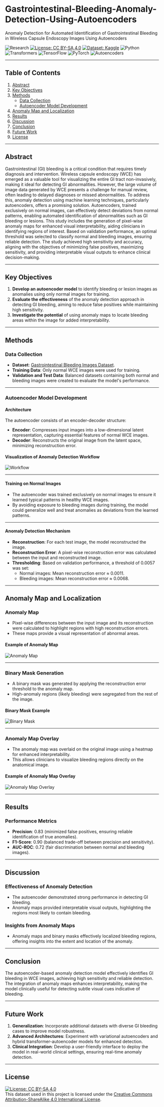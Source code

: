 # Gastrointestinal-Bleeding-Anomaly-Detection-Using-Autoencoders
Anomaly Detection for Automated Identification of Gastrointestinal Bleeding in Wireless Capsule Endoscopy Images Using Autoencoders

![Research](https://img.shields.io/badge/Research-Medical%20AI-green.svg)
[![License: CC BY-SA 4.0](https://img.shields.io/badge/License-CC%20BY--SA%204.0-lightgrey.svg)](https://creativecommons.org/licenses/by-sa/4.0/)
[![Dataset: Kaggle](https://img.shields.io/badge/Dataset-Kaggle-blue.svg)](https://www.kaggle.com/datasets/aryashah2k/gastrointestinal-bleeding-images-dataset)
![Python](https://img.shields.io/badge/Python-3.8%2B-blue.svg)
![Transformers](https://img.shields.io/badge/Library-Transformers-blue.svg)
![TensorFlow](https://img.shields.io/badge/Framework-TensorFlow-orange.svg)
![PyTorch](https://img.shields.io/badge/Framework-PyTorch-red.svg)
![Autoencoders](https://img.shields.io/badge/Model-Autoencoders-brightgreen.svg)

---

## **Table of Contents**
1. [Abstract](#abstract)
2. [Key Objectives](#key-objectives)
3. [Methods](#methods)
   - [Data Collection](#data-collection)
   - [Autoencoder Model Development](#autoencoder-model-development)
4. [Anomaly Map and Localization](#anomaly-map-and-localization)
5. [Results](#results)
6. [Discussion](#discussion)
7. [Conclusion](#conclusion)
8. [Future Work](#future-work)
9. [License](#license)

---

## **Abstract**
Gastrointestinal (GI) bleeding is a critical condition that requires timely diagnosis and intervention. Wireless capsule endoscopy (WCE) has emerged as a valuable tool for visualizing the entire GI tract non-invasively, making it ideal for detecting GI abnormalities. However, the large volume of image data generated by WCE presents a challenge for manual review, often leading to delayed diagnoses or missed abnormalities. To address this, anomaly detection using machine learning techniques, particularly autoencoders, offers a promising solution. Autoencoders, trained exclusively on normal images, can effectively detect deviations from normal patterns, enabling automated identification of abnormalities such as GI bleeding or lesions. This study includes the generation of pixel-wise anomaly maps for enhanced visual interpretability, aiding clinicians in identifying regions of interest. Based on validation performance, an optimal threshold was selected to classify normal and bleeding images, ensuring reliable detection. The study achieved high sensitivity and accuracy, aligning with the objectives of minimizing false positives, maximizing sensitivity, and providing interpretable visual outputs to enhance clinical decision-making.

---

## **Key Objectives**
1. **Develop an autoencoder model** to identify bleeding or lesion images as anomalies using only normal images for training.
2. **Evaluate the effectiveness** of the anomaly detection approach in detecting GI bleeding, aiming to reduce false positives while maintaining high sensitivity.
3. **Investigate the potential** of using anomaly maps to locate bleeding areas within the image for added interpretability.

---

## **Methods**

### **Data Collection**
- **Dataset**: [Gastrointestinal Bleeding Images Dataset](https://www.kaggle.com/datasets/aryashah2k/gastrointestinal-bleeding-images-dataset).
- **Training Data**: Only normal WCE images were used for training.
- **Validation and Test Data**: Balanced datasets containing both normal and bleeding images were created to evaluate the model's performance.

---

### **Autoencoder Model Development**

#### Architecture
The autoencoder consists of an encoder-decoder structure:
- **Encoder**: Compresses input images into a low-dimensional latent representation, capturing essential features of normal WCE images.
- **Decoder**: Reconstructs the original image from the latent space, minimizing reconstruction error.

#### Visualization of Anomaly Detection Workflow
![Workflow](workflow.png)

---

#### Training on Normal Images
- The autoencoder was trained exclusively on normal images to ensure it learned typical patterns in healthy WCE images.
- By avoiding exposure to bleeding images during training, the model could generalize well and treat anomalies as deviations from the learned patterns.

---

#### Anomaly Detection Mechanism
- **Reconstruction**: For each test image, the model reconstructed the image.
- **Reconstruction Error**: A pixel-wise reconstruction error was calculated between the input and reconstructed image.
- **Thresholding**: Based on validation performance, a threshold of 0.0057 was set:
  - Normal images: Mean reconstruction error ≈ 0.0011.
  - Bleeding images: Mean reconstruction error ≈ 0.0068.

---

## **Anomaly Map and Localization**

### **Anomaly Map**
- Pixel-wise differences between the input image and its reconstruction were calculated to highlight regions with high reconstruction errors.
- These maps provide a visual representation of abnormal areas.

#### Example of Anomaly Map
![Anomaly Map](anomaly_map.png)

---

### **Binary Mask Generation**
- A binary mask was generated by applying the reconstruction error threshold to the anomaly map.
- High-anomaly regions (likely bleeding) were segregated from the rest of the image.

#### Binary Mask Example
![Binary Mask](binary_mask.png)

---

### **Anomaly Map Overlay**
- The anomaly map was overlaid on the original image using a heatmap for enhanced interpretability.
- This allows clinicians to visualize bleeding regions directly on the anatomical image.

#### Example of Anomaly Map Overlay
![Anomaly Map Overlay](anomaly_map_overlay.png)

---

## **Results**

### **Performance Metrics**
- **Precision**: 0.83 (minimized false positives, ensuring reliable identification of true anomalies).
- **F1-Score**: 0.90 (balanced trade-off between precision and sensitivity).
- **AUC-ROC**: 0.72 (fair discrimination between normal and bleeding images).

---

## **Discussion**

### **Effectiveness of Anomaly Detection**
- The autoencoder demonstrated strong performance in detecting GI bleeding.
- Anomaly maps provided interpretable visual outputs, highlighting the regions most likely to contain bleeding.

### **Insights from Anomaly Maps**
- Anomaly maps and binary masks effectively localized bleeding regions, offering insights into the extent and location of the anomaly.

---

## **Conclusion**
The autoencoder-based anomaly detection model effectively identifies GI bleeding in WCE images, achieving high sensitivity and reliable detection. The integration of anomaly maps enhances interpretability, making the model clinically useful for detecting subtle visual cues indicative of bleeding.

---

## **Future Work**
1. **Generalization**: Incorporate additional datasets with diverse GI bleeding cases to improve model robustness.
2. **Advanced Architectures**: Experiment with variational autoencoders and hybrid transformer-autoencoder models for enhanced detection.
3. **Clinical Integration**: Develop a user-friendly interface to deploy the model in real-world clinical settings, ensuring real-time anomaly detection.

---

## **License**
[![License: CC BY-SA 4.0](https://img.shields.io/badge/License-CC%20BY--SA%204.0-lightgrey.svg)](https://creativecommons.org/licenses/by-sa/4.0/)  
This dataset used in this project is licensed under the [Creative Commons Attribution-ShareAlike 4.0 International License](https://creativecommons.org/licenses/by-sa/4.0/).
